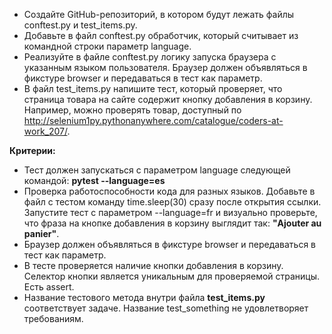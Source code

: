 + Создайте GitHub-репозиторий, в котором будут лежать файлы conftest.py и test_items.py.
+ Добавьте в файл conftest.py обработчик, который считывает из командной строки параметр language.
+ Реализуйте в файле conftest.py логику запуска браузера с указанным языком пользователя. Браузер должен объявляться в фикстуре browser и передаваться в тест как параметр.
+ В файл test_items.py напишите тест, который проверяет, что страница товара на сайте содержит кнопку добавления в корзину. Например, можно проверять товар, доступный по http://selenium1py.pythonanywhere.com/catalogue/coders-at-work_207/.

 **Критерии:**

* Тест должен запускаться с параметром language следующей командой:  **pytest --language=es**
* Проверка работоспособности кода для разных языков. Добавьте в файл с тестом команду time.sleep(30) сразу после открытия ссылки. Запустите тест с параметром --language=fr и визуально проверьте, что фраза на кнопке добавления в корзину выглядит так: **"Ajouter au panier"**.
* Браузер должен объявляться в фикстуре browser и передаваться в тест как параметр.
* В тесте проверяется наличие кнопки добавления в корзину. Селектор кнопки является уникальным для проверяемой страницы. Есть assert.
* Название тестового метода внутри файла **test_items.py** соответствует задаче. Название test_something не удовлетворяет требованиям.
